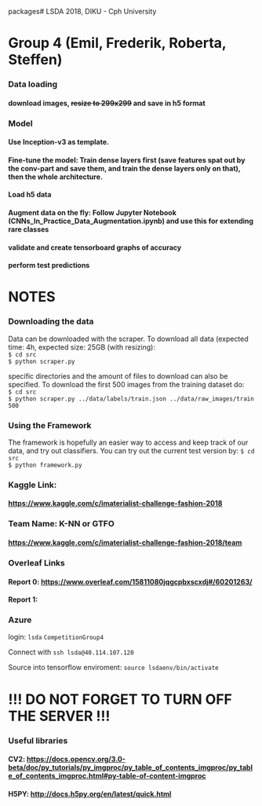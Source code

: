 packages# LSDA
2018, DIKU - Cph University

# Group 4 (Emil, Frederik, Roberta, Steffen)


### Data loading
#### download images, ~~resize to 299x299~~ and save in h5 format

### Model
#### Use Inception-v3 as template.
#### Fine-tune the model: Train dense layers first (save features spat out by the conv-part and save them, and train the dense layers only on that), then the whole architecture. 
#### Load h5 data
#### Augment data on the fly: Follow Jupyter Notebook (CNNs_In_Practice_Data_Augmentation.ipynb) and use this for extending rare classes
#### validate and create tensorboard graphs of accuracy
#### perform test predictions

# NOTES

### Downloading the data
Data can be downloaded with the scraper. To download all data (expected time: 4h, expected size: 25GB (with resizing):  
`$ cd src`  
`$ python scraper.py`  
  
specific directories and the amount of files to download can also be specified. To download the first 500 images from the training dataset do:  
`$ cd src`  
`$ python scraper.py ../data/labels/train.json ../data/raw_images/train 500`

### Using the Framework
The framework is hopefully an easier way to access and keep track of our data, and try out classifiers. You can try out the current test version by:
`$ cd src`  
`$ python framework.py`  


### Kaggle Link:
#### https://www.kaggle.com/c/imaterialist-challenge-fashion-2018

### Team Name: K-NN or GTFO
#### https://www.kaggle.com/c/imaterialist-challenge-fashion-2018/team

### Overleaf Links
#### Report 0: https://www.overleaf.com/15811080jqgcpbxscxdj#/60201263/
#### Report 1: 

### Azure
login:
`lsda`
`CompetitionGroup4`

Connect with 
`ssh lsda@40.114.107.120`

Source into tensorflow enviroment:
`source lsdaenv/bin/activate`

# !!! DO NOT FORGET TO TURN OFF THE SERVER !!!

### Useful libraries
#### CV2: https://docs.opencv.org/3.0-beta/doc/py_tutorials/py_imgproc/py_table_of_contents_imgproc/py_table_of_contents_imgproc.html#py-table-of-content-imgproc
#### H5PY: http://docs.h5py.org/en/latest/quick.html


